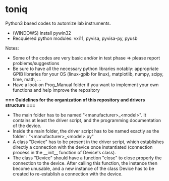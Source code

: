 # toniq
Python3 based codes to automize lab instruments.

- (WINDOWS) install pywin32
- Recquiered python modules: vxi11, pyvisa, pyvisa-py, pyusb

Notes:
- Some of the codes are very basic and/or in test phase => please report problems/suggestions
- Be sure to have all the necessary python libraries
    notably: appropriate GPIB libraries for your OS (linux-gpib for linux), matplotlib, numpy, scipy, time, math, ...
- Have a look on Prog_Manual folder if you want to implement your own functions and help improve the repository


__=== Guidelines for the organization of this repository and drivers structure ===__
- The main folder has to be named "\<manufacturer\>_\<model\>". It contains at least the driver script, and the programming documentation of the device.
- Inside the main folder, the driver script has to be named exactly as the folder : "\<manufacturer\>_\<model\>.py"
- A class "Device" has to be present in the driver script, which establishes directly a connection with the device once instantiated (connection process in the \_\_init\_\_ function of Device's class).
- The class "Device" should have a function "close" to close properly the connection to the device. After calling this function, the instance then become unusable, and a new instance of the class Device has to be created to re-establish a connection with the device.
    
